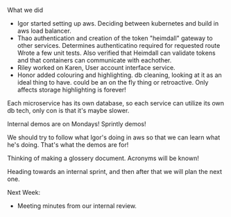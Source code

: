 What we did

* Igor started setting up aws. Deciding between kubernetes and build in aws load balancer. 
* Thao authentication and creation of the token "heimdall" gateway to other services. Determines authenticatino required for requested route
  Wrote a few unit tests. Also verified that Heimdall can validate tokens and that containers can communicate with eachother.
* Riley worked on Karen, User account interface service.
* Honor added colouring and highlighting. db cleaning, looking at it as an ideal thing to have. could be an on the fly thing or retroactive. Only affects storage
  highlighting is forever!
  
Each microservice has its own database, so each service can utilize its own db tech, only con is that it's maybe slower. 


Internal demos are on Mondays! Sprintly demos!

We should try to follow what Igor's doing in aws so that we can learn what he's doing. That's what the demos are for!

Thinking of making a glossery document. Acronyms will be known!

Heading towards an internal sprint, and then after that we will plan the next one.

Next Week:
- Meeting minutes from our internal review.
